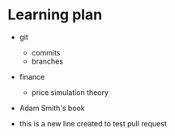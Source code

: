 # Learning plan

* git  
    - commits
    - branches
* finance
    * price simulation theory
* Adam Smith's book

* this is a new line created to test pull request

